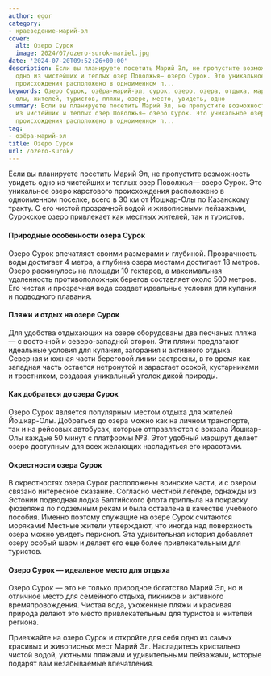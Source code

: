 ```yaml
---
author: egor
category:
- краеведение-марий-эл
cover:
  alt: Озеро Сурок
  image: 2024/07/ozero-surok-mariel.jpg
date: '2024-07-20T09:52:26+00:00'
description: Если вы планируете посетить Марий Эл, не пропустите возможность увидеть
  одно из чистейших и теплых озер Поволжья— озеро Сурок. Это уникальное озеро карстового
  происхождения расположено в одноименном п...
keywords: Озеро Сурок, озёра-марий-эл, сурок, озеро, озера, отдыха, марий, это, йошкар,
  олы, жителей, туристов, пляжи, озере, место, увидеть, одно
summary: Если вы планируете посетить Марий Эл, не пропустите возможность увидеть одно
  из чистейших и теплых озер Поволжья— озеро Сурок. Это уникальное озеро карстового
  происхождения расположено в одноименном п...
tag:
- озёра-марий-эл
title: Озеро Сурок
url: /ozero-surok/
---
```


Если вы планируете посетить Марий Эл, не пропустите возможность увидеть одно из чистейших и теплых озер Поволжья— озеро Сурок. Это уникальное озеро карстового происхождения расположено в одноименном поселке, всего в 30 км от Йошкар-Олы по Казанскому тракту. С его чистой прозрачной водой и живописными пейзажами, Сурокское озеро привлекает как местных жителей, так и туристов.

#### Природные особенности озера Сурок

Озеро Сурок впечатляет своими размерами и глубиной. Прозрачность воды достигает 4 метра, а глубина озера местами достигает 18 метров. Озеро раскинулось на площади 10 гектаров, а максимальная удаленность противоположных берегов составляет около 500 метров. Его чистая и прозрачная вода создает идеальные условия для купания и подводного плавания.

#### Пляжи и отдых на озере Сурок

Для удобства отдыхающих на озере оборудованы два песчаных пляжа — с восточной и северо-западной сторон. Эти пляжи предлагают идеальные условия для купания, загорания и активного отдыха. Северная и южная части береговой линии застроены, в то время как западная часть остается нетронутой и зарастает осокой, кустарниками и тростником, создавая уникальный уголок дикой природы.

#### Как добраться до озера Сурок

Озеро Сурок является популярным местом отдыха для жителей Йошкар-Олы. Добраться до озера можно как на личном транспорте, так и на рейсовых автобусах, которые отправляются с вокзала Йошкар-Олы каждые 50 минут с платформы №3. Этот удобный маршрут делает озеро доступным для всех желающих насладиться его красотами.

#### Окрестности озера Сурок

В окрестностях озера Сурок расположены воинские части, и с озером связано интересное сказание. Согласно местной легенде, однажды из Эстонии подводная лодка Балтийского флота приплыла на покраску фюзеляжа по подземным рекам и была оставлена в качестве учебного пособия. Именно поэтому служащие на озере Сурок считаются моряками! Местные жители утверждают, что иногда над поверхность озера можно увидеть перископ. Эта удивительная история добавляет озеру особый шарм и делает его еще более привлекательным для туристов.

#### Озеро Сурок — идеальное место для отдыха

Озеро Сурок — это не только природное богатство Марий Эл, но и отличное место для семейного отдыха, пикников и активного времяпровождения. Чистая вода, ухоженные пляжи и красивая природа делают это место привлекательным для туристов и жителей региона.

Приезжайте на озеро Сурок и откройте для себя одно из самых красивых и живописных мест Марий Эл. Насладитесь кристально чистой водой, уютными пляжами и удивительными пейзажами, которые подарят вам незабываемые впечатления.